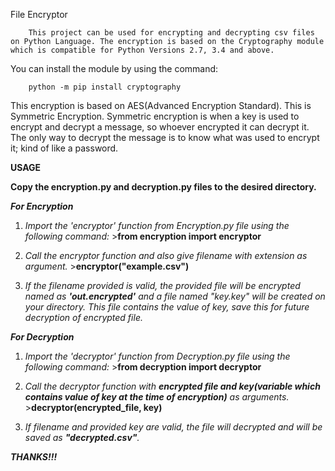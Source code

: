 File Encryptor

        This project can be used for encrypting and decrypting csv files on Python Language. The encryption is based on the Cryptography module which is compatible for Python Versions 2.7, 3.4 and above. 
  
You can install the module by using the command:

        python -m pip install cryptography

This encryption is based on AES(Advanced Encryption Standard). This is Symmetric Encryption.
Symmetric encryption is when a key is used to encrypt and decrypt a message, so whoever encrypted it can decrypt it. The only way to decrypt the message is to know what was used to encrypt it; kind of like a password.


**USAGE**

**Copy the encryption.py and decryption.py files to the desired directory.**

***For Encryption***

1. *Import the 'encryptor' function from Encryption.py file using the following command:*
        >**from encryption import encryptor**

2. *Call the encryptor function and also give filename with extension as argument.*
        >**encryptor("example.csv")**

3. *If the filename provided is valid, the provided file will be encrypted named as **'out.encrypted'** and a file named "key.key" will be created on your directory. This file contains the value of key, save this for future decryption of encrypted file.*

***For Decryption***

1. *Import the 'decryptor' function from Decryption.py file using the following command:*
        >**from decryption import decryptor**

2. *Call the decryptor function with **encrypted file and key(variable which contains value of key at the time of encryption)** as arguments.*
        >**decryptor(encrypted_file, key)**

3. *If filename and provided key are valid, the file will decrypted and will be saved as **"decrypted.csv"**.*

***THANKS!!!***
  
